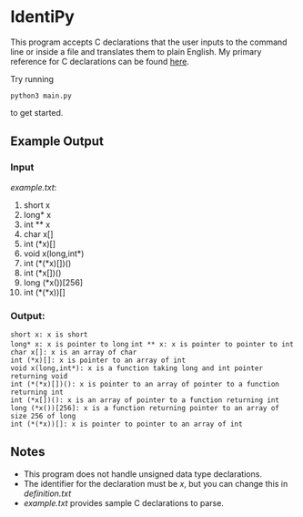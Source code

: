 # IdentiPy 
This program accepts C declarations that the user inputs to the command line 
or inside a file and translates them to plain English.
My primary reference for C declarations can be found [here](https://parrt.cs.usfca.edu/doc/how-to-read-C-declarations.html). 
<p>Try running
    
    python3 main.py

to get started.</p>

## Example Output

### Input
*example.txt*:
  1. short x                                                                          
  2. long\* x
  3. int \*\* x
  4. char x[]                                                                         
  5. int (\*x)[]                                                                       
  6. void x(long,int\*)                                                                
  7. int (\*(\*x)[])() 
  8. int (\*x[])()                                                                     
  9. long (\*x())[256]
  10. int (\*(\*x))[]  

### Output:
`short x: x is short`  
`long* x: x is pointer to long`
`int ** x: x is pointer to pointer to int`
`char x[]: x is an array of char`  
`int (*x)[]: x is pointer to an array of int`  
`void x(long,int*): x is a function taking long and int pointer returning void`  
`int (*(*x)[])(): x is pointer to an array of pointer to a function returning int`  
`int (*x[])(): x is an array of pointer to a function returning int`  
`long (*x())[256]: x is a function returning pointer to an array of size 256 of long`  
`int (*(*x))[]: x is pointer to pointer to an array of int`

## Notes 
 - This program does not handle unsigned data type declarations.
 - The identifier for the declaration must be *x*, but you can change this in *definition.txt*
 - *example.txt* provides sample C declarations to parse.
